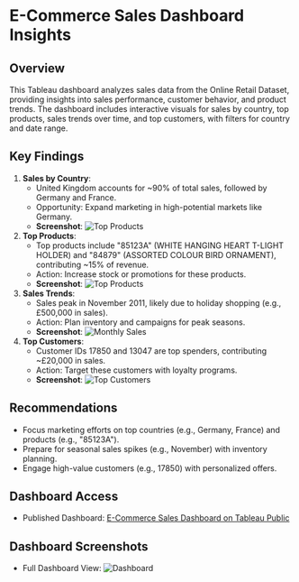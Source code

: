 # E-Commerce Sales Dashboard Insights

## Overview
This Tableau dashboard analyzes sales data from the Online Retail Dataset, providing insights into sales performance, customer behavior, and product trends. The dashboard includes interactive visuals for sales by country, top products, sales trends over time, and top customers, with filters for country and date range.

## Key Findings
1. **Sales by Country**:
   - United Kingdom accounts for ~90% of total sales, followed by Germany and France.
   - Opportunity: Expand marketing in high-potential markets like Germany.
   - **Screenshot**: ![Top Products](reports/screenshots/salescountry.png)
2. **Top Products**:
    - Top products include "85123A" (WHITE HANGING HEART T-LIGHT HOLDER) and "84879" (ASSORTED COLOUR BIRD ORNAMENT), contributing ~15% of revenue.
    - Action: Increase stock or promotions for these products.
    - **Screenshot**: ![Top Products](reports/screenshots/topproducts.png)
3. **Sales Trends**:
    - Sales peak in November 2011, likely due to holiday shopping (e.g., £500,000 in sales).
    - Action: Plan inventory and campaigns for peak seasons.
    - **Screenshot**: ![Monthly Sales](reports/screenshots/monthlysales.png)
4. **Top Customers**:
    - Customer IDs 17850 and 13047 are top spenders, contributing ~£20,000 in sales.
    - Action: Target these customers with loyalty programs.
    - **Screenshot**: ![Top Customers](reports/screenshots/topcustomers.png)


## Recommendations
- Focus marketing efforts on top countries (e.g., Germany, France) and products (e.g., "85123A").
- Prepare for seasonal sales spikes (e.g., November) with inventory planning.
- Engage high-value customers (e.g., 17850) with personalized offers.

## Dashboard Access
- Published Dashboard: [E-Commerce Sales Dashboard on Tableau Public](https://public.tableau.com/views/ecommerce-dashboard/E-CommerceSalesDashboard?:language=en-US&:sid=&:redirect=auth&:display_count=n&:origin=viz_share_link)

## Dashboard Screenshots
- Full Dashboard View: ![Dashboard](reports/screenshots/dashboard.png)